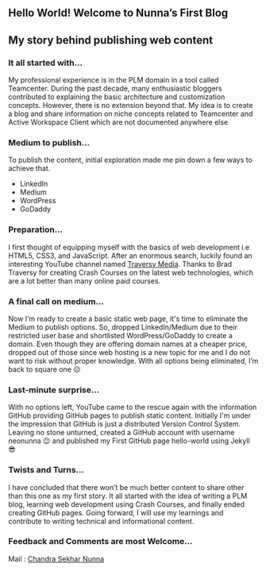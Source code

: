 ## Hello World! Welcome to Nunna’s First Blog
## My story behind publishing web content

### It all started with...
My professional experience is in the PLM domain in a tool called Teamcenter. During the past decade, many enthusiastic bloggers contributed to explaining the basic architecture and customization concepts. However, there is no extension beyond that. My idea is to create a blog and share information on niche concepts related to Teamcenter and Active Workspace Client which are not documented anywhere else.

### Medium to publish...
To publish the content, initial exploration made me pin down a few ways to achieve that.
- LinkedIn
- Medium
- WordPress
- GoDaddy

### Preparation...
I first thought of equipping myself with the basics of web development i.e HTML5, CSS3, and JavaScript. After an enormous search, luckily found an interesting YouTube channel named [Traversy Media](https://www.youtube.com/user/TechGuyWeb). Thanks to Brad Traversy for creating Crash Courses on the latest web technologies, which are a lot better than many online paid courses.

### A final call on medium...
Now I’m ready to create a basic static web page, it's time to eliminate the Medium to publish options. So, dropped LinkedIn/Medium due to their restricted user base and shortlisted WordPress/GoDaddy to create a domain. Even though they are offering domain names at a cheaper price, dropped out of those since web hosting is a new topic for me and I do not want to risk without proper knowledge. With all options being eliminated, I’m back to square one :frowning_face:

### Last-minute surprise...
With no options left, YouTube came to the rescue again with the information GitHub providing GitHub pages to publish static content. Initially I'm under the impression that GitHub is just a distributed Version Control System. Leaving no stone unturned, created a GitHub account with username neonunna :wink: and published my First GitHub page hello-world using Jekyll :sunglasses:

### Twists and Turns...
I have concluded that there won’t be much better content to share other than this one as my first story. It all started with the idea of writing a PLM blog, learning web development using Crash Courses, and finally ended creating GitHub pages. Going forward, I will use my learnings and contribute to writing technical and informational content.

### Feedback and Comments are most Welcome...

Mail : [Chandra Sekhar Nunna](mailto:nunnacsekhar@gmail.com)
